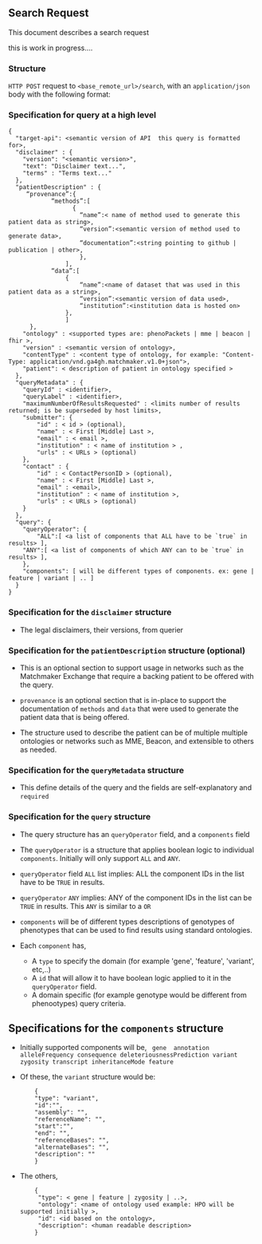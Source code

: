 ## Search Request

This document describes a search request

this is work in progress....

### Structure

`HTTP POST` request to `<base_remote_url>/search`, with an `application/json` body with the following format:

### Specification for query at a high level

```
{
  "target-api": <semantic version of API  this query is formatted for>,
  "disclaimer" : {
  	"version": "<semantic version>",
  	"text": "Disclaimer text...",
  	"terms" : "Terms text..."
  },
  "patientDescription" : {
	 “provenance”:{	
			“methods”:[
				  {
					“name”:< name of method used to generate this patient data as string>,
					“version”:<semantic version of method used to generate data>,
					“documentation”:<string pointing to github | publication | other>,
				    },
				],
			“data”:[
				{
					“name”:<name of dataset that was used in this patient data as a string>,
					“version”:<semantic version of data used>,
					“institution”:<institution data is hosted on>	
				},
				]
	  },
	"ontology" : <supported types are: phenoPackets | mme | beacon | fhir >,
	"version" : <semantic version of ontology>,
	"contentType" : <content type of ontology, for example: "Content-Type: application/vnd.ga4gh.matchmaker.v1.0+json">, 
	"patient": < description of patient in ontology specified >
  },
  "queryMetadata" : {
	"queryId" : <identifier>,
	"queryLabel" : <identifier>,
	"maximumNumberOfResultsRequested" : <limits number of results returned; is be superseded by host limits>,
	"submitter": {
	    "id" : < id > (optional),
		"name" : < First [Middle] Last >,
		"email" : < email >,
		"institution" : < name of institution > , 
		"urls" : < URLs > (optional)
	},
	"contact" : {
		"id" : < ContactPersonID > (optional),
		"name" : < First [Middle] Last >,
		"email" : <email>,
		"institution" : < name of institution >, 
		"urls" : < URLs > (optional)
	}
  },
  "query": {
    "queryOperator": { 
    	"ALL":[ <a list of components that ALL have to be `true` in results> ],
	"ANY":[ <a list of components of which ANY can to be `true` in results> ],
    }, 
    "components": [ will be different types of components. ex: gene | feature | variant | .. ]
  }
}
```

### Specification for the `disclaimer` structure

* The legal disclaimers, their versions, from querier

### Specification for the `patientDescription` structure (optional)

* This is an optional section to support usage in networks such as the Matchmaker Exchange that require a backing patient to be offered with the query.

* `provenance` is an optional section that is in-place to support the documentation of `methods` and `data` that were used to generate the patient data that is being offered.

* The structure used to describe the patient can be of multiple multiple ontologies or networks such as MME, Beacon, and extensible to others as needed. 

### Specification for the `queryMetadata` structure

* This define details of the query and the fields are self-explanatory and `required`


### Specification for the `query` structure

* The query structure has an `queryOperator` field, and a `components` field

* The `queryOperator` is a structure that applies boolean logic to individual `components`. Initially will only support `ALL` and `ANY`.

* `queryOperator`  field `ALL` list implies: ALL the component IDs in the list have to be `TRUE` in results.

* `queryOperator`  `ANY` implies: ANY of the component IDs in the list can be `TRUE` in results. This `ANY` is similar to a `OR`

* `components` will be of different types descriptions of genotypes of phenotypes that can be used to find results using standard ontologies.

* Each `component` has,
	* A `type` to specify the domain (for example 'gene', 'feature', 'variant', etc,..)
	* A `id` that will allow it to have boolean logic applied to it in the `queryOperator` field.
	* A domain specific (for example genotype would be different from phenootypes) query criteria. 



## Specifications for the `components` structure

* Initially supported components will be,
	` 
	  gene 
	  annotation
	  alleleFrequency
	  consequence
	  deleteriousnessPrediction
	  variant
	  zygosity
	  transcript
	  inheritanceMode
	  feature
	  `
	
* Of these, the `variant` structure would be: 
	```
		{
		"type": "variant",
		"id":"",
		"assembly": "",
		"referenceName": "",
		"start":"",
		"end": "",
		"referenceBases": "",
		"alternateBases": "",
		"description": ""
		}
	```

* The others,
	
	```
		{
		 "type": < gene | feature | zygosity | ..>,
		 "ontology": <name of ontology used example: HPO will be supported initially >,
		 "id": <id based on the ontology>,
		 "description": <human readable description>
		}
	```





	

